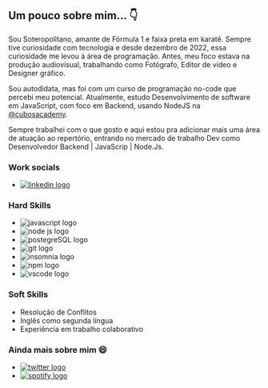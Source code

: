## Um pouco sobre mim... 👇


Sou Soteropolitano, amante de Fórmula 1 e faixa preta em karatê. Sempre tive curiosidade com tecnologia e desde dezembro de 2022, essa curiosidade me levou à área de programação. Antes, meu foco estava na produção audiovisual, trabalhando como Fotógrafo, Editor de vídeo e Designer gráfico. 

Sou autodidata, mas foi com um curso de programação no-code que percebi meu potencial. Atualmente, estudo Desenvolvimento de software em JavaScript, com foco em Backend, usando NodeJS na [@cubosacademy](https://cubos.academy).

Sempre trabalhei com o que gosto e aqui estou pra adicionar mais uma área de atuação ao repertório, entrando no mercado de trabalho Dev como Desenvolvedor Backend | JavaScrip | Node.Js.

### Work socials
* [![linkedin logo](https://img.shields.io/badge/LinkedIn-303030?style=for-the-badge&logo=linkedin&logoColor=FFF44F)](https://www.linkedin.com/in/fernando-zome)

### Hard Skills
* ![javascript logo](https://img.shields.io/badge/JavaScript-303030?style=for-the-badge&logo=javascript&logoColor=FFF44F)
* ![node js logo](https://img.shields.io/badge/Node%20js-303030?style=for-the-badge&logo=nodedotjs&logoColor=FFF44F)
* ![postegreSQL logo](https://img.shields.io/badge/PostgreSQL-303030?style=for-the-badge&logo=postgresql&logoColor=FFF44F)
* ![git logo](https://img.shields.io/badge/GIT-303030?style=for-the-badge&logo=git&logoColor=FFF44F)
* ![insomnia logo](https://img.shields.io/badge/Insomnia-303030?style=for-the-badge&logo=Insomnia&logoColor=FFF44F)
* ![npm logo](https://img.shields.io/badge/npm-303030?style=for-the-badge&logo=npm&logoColor=FFF44F)
* ![vscode logo](https://img.shields.io/badge/VSCode-303030?style=for-the-badge&logo=visual%20studio%20code&logoColor=FFF44F)
  
### Soft Skills
* Resolução de Conflitos
* Inglês como segunda língua
* Experiência em trabalho colaborativo

### Ainda mais sobre mim 😄
* [![twitter logo](https://img.shields.io/badge/Twitter-303030?style=for-the-badge&logo=twitter&logoColor=FFF44F)](https://twitter.com/fernandozome)
* [![spotify logo](https://img.shields.io/badge/Spotify-303030?&style=for-the-badge&logo=spotify&logoColor=FFF44F)](https://open.spotify.com/user/fernandozome)
